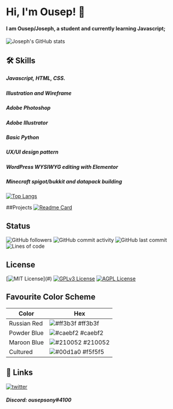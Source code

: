 
# Hi, I'm Ousep! 👋


#### I am Ousep/Joseph, a student and currently learning Javascript;

![Joseph's GitHub stats](https://github-readme-stats.vercel.app/api?username=ousepsony&show_icons=true&theme=radical)

## 🛠 Skills
##### Javascript, HTML, CSS.
##### Illustration and Wireframe
##### Adobe Photoshop
##### Adobe Illustrator
##### Basic Python
##### UX/UI design pattern
##### WordPress WYSIWYG editing with Elementor
##### Minecraft spigot/bukkit and datapack building

[![Top Langs](https://github-readme-stats.vercel.app/api/top-langs/?username=ousepsony&layout=compact)](https://github.com/Ousepsony)

##Projects
[![Readme Card](https://github-readme-stats.vercel.app/api/pin/?username=ousepsony&repo=projects)](https://github.com/ousepsony/projects)

## Status

![GitHub followers](https://img.shields.io/github/followers/Ousepsony?label=Github&style=social)
![GitHub commit activity](https://img.shields.io/github/commit-activity/y/ousepsony/projects)
![GitHub last commit](https://img.shields.io/github/last-commit/Ousepsony/projects)
![Lines of code](https://img.shields.io/tokei/lines/github/Ousepsony/projects)

## License


[![MIT License](https://img.shields.io/apm/l/atomic-design-ui.svg?)](#)
[![GPLv3 License](https://img.shields.io/badge/License-GPL%20v3-yellow.svg)](#)
[![AGPL License](https://img.shields.io/badge/license-AGPL-blue.svg)](#)

## Favourite Color Scheme

| Color             | Hex                                                                |
| ----------------- | ------------------------------------------------------------------ |
| Russian Red | ![#ff3b3f](https://via.placeholder.com/10/ff3b3f?text=+) #ff3b3f |
| Powder Blue | ![#caebf2](https://via.placeholder.com/10/caebf2?text=+) #caebf2 |
| Maroon Blue | ![#210052](https://via.placeholder.com/10/210052?text=+) #210052 |
| Cultured    | ![#00d1a0](https://via.placeholder.com/10/f5f5f5?text=+) #f5f5f5 |


## 🔗 Links
[![twitter](https://img.shields.io/badge/twitter-1DA1F2?style=for-the-badge&logo=twitter&logoColor=white)](https://twitter.com/ousepsony)
##### Discord: ousepsony#4100
